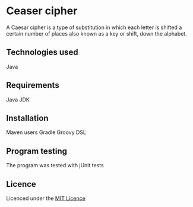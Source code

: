 # Ceaser  cipher

A Caesar cipher is a type of substitution in which each letter is shifted a certain number of places also known as a key or shift, down the alphabet.

## Technologies used  

Java

## Requirements

Java JDK


## Installation

Maven users
Gradle Groovy DSL

## Program testing

The program was tested with jUnit tests


## Licence 
Licenced under the [MIT Licence](https://github.com/tomorenge/ceaser-cipher/blob/master/LICENSE)
